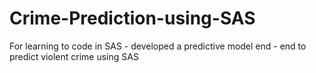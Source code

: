 # Crime-Prediction-using-SAS
For learning to code in SAS - developed a predictive model end - end to predict violent crime using SAS
